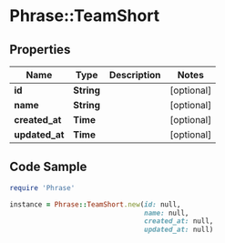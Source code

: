 # Phrase::TeamShort

## Properties

Name | Type | Description | Notes
------------ | ------------- | ------------- | -------------
**id** | **String** |  | [optional] 
**name** | **String** |  | [optional] 
**created_at** | **Time** |  | [optional] 
**updated_at** | **Time** |  | [optional] 

## Code Sample

```ruby
require 'Phrase'

instance = Phrase::TeamShort.new(id: null,
                                 name: null,
                                 created_at: null,
                                 updated_at: null)
```


